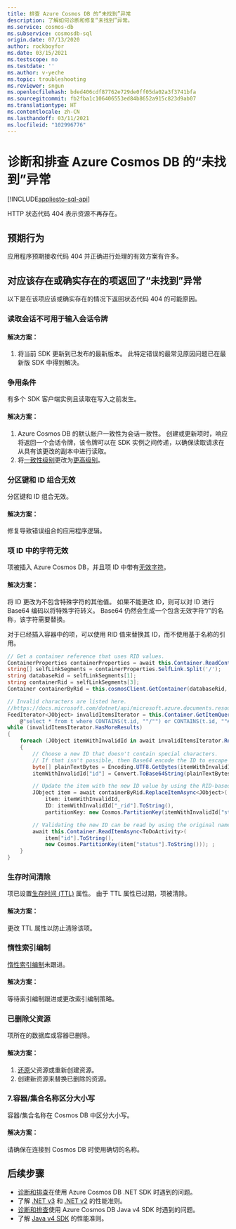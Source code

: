 ```yaml
---
title: 排查 Azure Cosmos DB 的“未找到”异常
description: 了解如何诊断和修复“未找到”异常。
ms.service: cosmos-db
ms.subservice: cosmosdb-sql
origin.date: 07/13/2020
author: rockboyfor
ms.date: 03/15/2021
ms.testscope: no
ms.testdate: ''
ms.author: v-yeche
ms.topic: troubleshooting
ms.reviewer: sngun
ms.openlocfilehash: bded406cdf87762e729de0ff05da02a3f3741bfa
ms.sourcegitcommit: fb2fba1c106406553ed84b8652a915c823d9ab07
ms.translationtype: HT
ms.contentlocale: zh-CN
ms.lasthandoff: 03/11/2021
ms.locfileid: "102996776"
---
```

<!--Verified successfully-->
# <a name="diagnose-and-troubleshoot-azure-cosmos-db-not-found-exceptions"></a>诊断和排查 Azure Cosmos DB 的“未找到”异常
[!INCLUDE[appliesto-sql-api](includes/appliesto-sql-api.md)]

HTTP 状态代码 404 表示资源不再存在。

## <a name="expected-behavior"></a>预期行为
应用程序预期接收代码 404 并正确进行处理的有效方案有许多。

## <a name="a-not-found-exception-was-returned-for-an-item-that-should-exist-or-does-exist"></a>对应该存在或确实存在的项返回了“未找到”异常
以下是在该项应该或确实存在的情况下返回状态代码 404 的可能原因。

### <a name="the-read-session-is-not-available-for-the-input-session-token"></a>读取会话不可用于输入会话令牌

#### <a name="solution"></a>解决方案：
1. 将当前 SDK 更新到已发布的最新版本。 此特定错误的最常见原因问题已在最新版 SDK 中得到解决。

### <a name="race-condition"></a>争用条件
有多个 SDK 客户端实例且读取在写入之前发生。

#### <a name="solution"></a>解决方案：
1. Azure Cosmos DB 的默认帐户一致性为会话一致性。 创建或更新项时，响应将返回一个会话令牌，该令牌可以在 SDK 实例之间传递，以确保读取请求在从具有该更改的副本中进行读取。
1. 将[一致性级别](./consistency-levels.md)更改为[更高级别](./consistency-levels.md)。

### <a name="invalid-partition-key-and-id-combination"></a>分区键和 ID 组合无效
分区键和 ID 组合无效。

#### <a name="solution"></a>解决方案：
修复导致错误组合的应用程序逻辑。 

### <a name="invalid-character-in-an-item-id"></a>项 ID 中的字符无效
项被插入 Azure Cosmos DB，并且项 ID 中带有[无效字符](https://docs.azure.cn/dotnet/api/microsoft.azure.documents.resource.id#remarks)。

#### <a name="solution"></a>解决方案：
将 ID 更改为不包含特殊字符的其他值。 如果不能更改 ID，则可以对 ID 进行 Base64 编码以将特殊字符转义。 Base64 仍然会生成一个包含无效字符“/”的名称，该字符需要替换。

对于已经插入容器中的项，可以使用 RID 值来替换其 ID，而不使用基于名称的引用。
```c#
// Get a container reference that uses RID values.
ContainerProperties containerProperties = await this.Container.ReadContainerAsync();
string[] selfLinkSegments = containerProperties.SelfLink.Split('/');
string databaseRid = selfLinkSegments[1];
string containerRid = selfLinkSegments[3];
Container containerByRid = this.cosmosClient.GetContainer(databaseRid, containerRid);

// Invalid characters are listed here.
//https://docs.microsoft.com/dotnet/api/microsoft.azure.documents.resource.id#remarks
FeedIterator<JObject> invalidItemsIterator = this.Container.GetItemQueryIterator<JObject>(
    @"select * from t where CONTAINS(t.id, ""/"") or CONTAINS(t.id, ""#"") or CONTAINS(t.id, ""?"") or CONTAINS(t.id, ""\\"") ");
while (invalidItemsIterator.HasMoreResults)
{
    foreach (JObject itemWithInvalidId in await invalidItemsIterator.ReadNextAsync())
    {
        // Choose a new ID that doesn't contain special characters.
        // If that isn't possible, then Base64 encode the ID to escape the special characters.
        byte[] plainTextBytes = Encoding.UTF8.GetBytes(itemWithInvalidId["id"].ToString());
        itemWithInvalidId["id"] = Convert.ToBase64String(plainTextBytes).Replace('/', '!');

        // Update the item with the new ID value by using the RID-based container reference.
        JObject item = await containerByRid.ReplaceItemAsync<JObject>(
            item: itemWithInvalidId,
            ID: itemWithInvalidId["_rid"].ToString(),
            partitionKey: new Cosmos.PartitionKey(itemWithInvalidId["status"].ToString()));

        // Validating the new ID can be read by using the original name-based container reference.
        await this.Container.ReadItemAsync<ToDoActivity>(
            item["id"].ToString(),
            new Cosmos.PartitionKey(item["status"].ToString())); ;
    }
}
```

### <a name="time-to-live-purge"></a>生存时间清除
项已设置[生存时间 (TTL)](./time-to-live.md) 属性。 由于 TTL 属性已过期，项被清除。

#### <a name="solution"></a>解决方案：
更改 TTL 属性以防止清除该项。

### <a name="lazy-indexing"></a>惰性索引编制
[惰性索引编制](index-policy.md#indexing-mode)未跟进。

#### <a name="solution"></a>解决方案：
等待索引编制跟进或更改索引编制策略。

### <a name="parent-resource-deleted"></a>已删除父资源
项所在的数据库或容器已删除。

#### <a name="solution"></a>解决方案：
1. [还原](./configure-periodic-backup-restore.md#request-restore)父资源或重新创建资源。
1. 创建新资源来替换已删除的资源。

### <a name="7-containercollection-names-are-case-sensitive"></a>7.容器/集合名称区分大小写
容器/集合名称在 Cosmos DB 中区分大小写。

#### <a name="solution"></a>解决方案：
请确保在连接到 Cosmos DB 时使用确切的名称。

## <a name="next-steps"></a>后续步骤
* [诊断和排查](troubleshoot-dot-net-sdk.md)在使用 Azure Cosmos DB .NET SDK 时遇到的问题。
* 了解 [.NET v3](performance-tips-dotnet-sdk-v3-sql.md) 和 [.NET v2](performance-tips.md) 的性能准则。
* [诊断和排查](troubleshoot-java-sdk-v4-sql.md)使用 Azure Cosmos DB Java v4 SDK 时遇到的问题。
* 了解 [Java v4 SDK](performance-tips-java-sdk-v4-sql.md) 的性能准则。

<!--Update_Description: update meta properties, wording update, update link-->